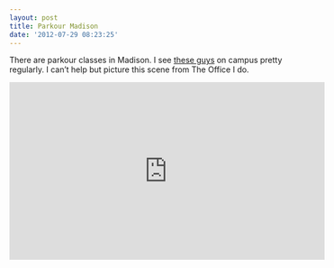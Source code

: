 ```yaml
---
layout: post
title: Parkour Madison
date: '2012-07-29 08:23:25'
---
```


There are parkour classes in Madison. I see [these guys](http://host.madison.com/entertainment/city_life/parkour-training-turns-city-into-a-playground/article_82b8c35e-d828-11e1-8117-0019bb2963f4.html) on campus pretty regularly. I can’t help but picture this scene from The Office I do.

<iframe width="560" height="315" src="https://www.youtube.com/embed/0Kvw2BPKjz0" frameborder="0" allow="autoplay; encrypted-media" allowfullscreen></iframe>